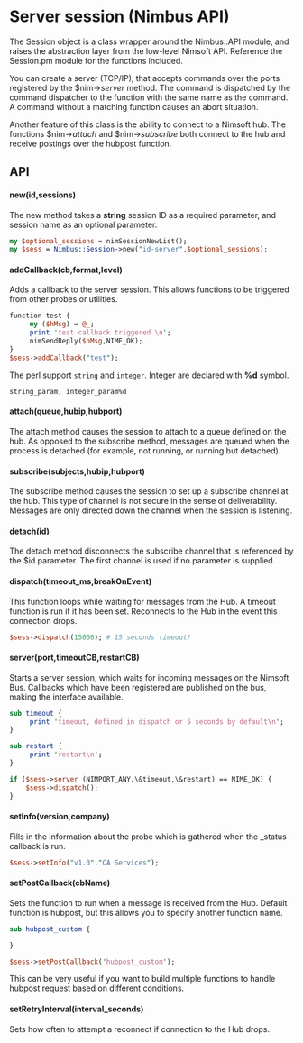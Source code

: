# Server session (Nimbus API)

The Session object is a class wrapper around the Nimbus::API module, and raises the abstraction layer from the low-level Nimsoft API. Reference the Session.pm module for the functions included.

You can create a server (TCP/IP), that accepts commands over the ports registered by the $nim->*server* method. The command is dispatched by the command dispatcher to the function with the same name as the command. A command without a matching function causes an abort situation.

Another feature of this class is the ability to connect to a Nimsoft hub. The functions $nim->*attach* and $nim->*subscribe* both connect to the hub and receive postings over the hubpost function.

## API

#### new(id,sessions)

The new method takes a **string** session ID as a required parameter, and session name as an optional parameter.

```perl
my $optional_sessions = nimSessionNewList();
my $sess = Nimbus::Session->new("id-server",$optional_sessions);
```

#### addCallback(cb,format,level)

Adds a callback to the server session. This allows functions to be triggered from other probes or utilities.
```perl
function test {
     my ($hMsg) = @_; 
     print 'test callback triggered \n';
     nimSendReply($hMsg,NIME_OK);
}
$sess->addCallback("test");
```

The perl support `string` and `integer`. Integer are declared with **%d** symbol.

```
string_param, integer_param%d
```

#### attach(queue,hubip,hubport)

The attach method causes the session to attach to a queue defined on the hub. As opposed to the subscribe method, messages are queued when the process is detached (for example, not running, or running but detached).

#### subscribe(subjects,hubip,hubport)

The subscribe method causes the session to set up a subscribe channel at the hub. This type of channel is not secure in the sense of deliverability. Messages are only directed down the channel when the session is listening.

#### detach(id)

The detach method disconnects the subscribe channel that is referenced by the $id parameter. The first channel is used if no parameter is supplied.

#### dispatch(timeout_ms,breakOnEvent)

This function loops while waiting for messages from the Hub. A timeout function is run if it has been set. Reconnects to the Hub in the event this connection drops.

```perl
$sess->dispatch(15000); # 15 seconds timeout!
``` 

#### server(port,timeoutCB,restartCB)

Starts a server session, which waits for incoming messages on the Nimsoft Bus. Callbacks which have been registered are published on the bus, making the interface available.

```perl
sub timeout {
     print 'timeout, defined in dispatch or 5 seconds by default\n';
}

sub restart {
     print 'restart\n';
}

if ($sess->server (NIMPORT_ANY,\&timeout,\&restart) == NIME_OK) {
    $sess->dispatch();
}
``` 

#### setInfo(version,company)

Fills in the information about the probe which is gathered when the _status callback is run.

```perl
$sess->setInfo("v1.0","CA Services");
```

#### setPostCallback(cbName)

Sets the function to run when a message is received from the Hub. Default function is hubpost, but this allows you to specify another function name.

```perl
sub hubpost_custom {

}

$sess->setPostCallback('hubpost_custom');
```

This can be very useful if you want to build multiple functions to handle hubpost request based on different conditions.

#### setRetryInterval(interval_seconds)

Sets how often to attempt a reconnect if connection to the Hub drops.
